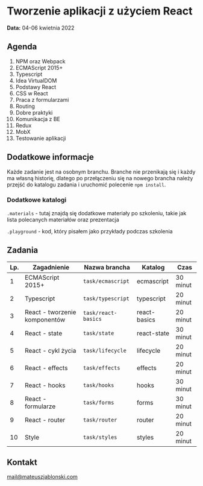 # Tworzenie aplikacji z użyciem React

**Data:** 04-06 kwietnia 2022

## Agenda

1. NPM oraz Webpack
2. ECMAScript 2015+
3. Typescript
4. Idea VirtualDOM
5. Podstawy React
6. CSS w React
7. Praca z formularzami
8. Routing
9. Dobre praktyki
10. Komunikacja z BE
11. Redux
12. MobX
13. Testowanie aplikacji

## Dodatkowe informacje

Każde zadanie jest na osobnym branchu. Branche nie przenikają się i każdy ma własną historię, dlatego po przełączeniu się na nowego brancha należy przejść do katalogu zadania i uruchomić polecenie `npm install`.

### Dodatkowe katalogi

`.materials` - tutaj znajdą się dodatkowe materiały po szkoleniu, takie jak lista polecanych materiałów oraz prezentacja

`.playground` - kod, który pisałem jako przykłady podczas szkolenia

## Zadania

|Lp.|Zagadnienie|Nazwa brancha|Katalog|Czas|
|---|---|---|---|---|
|1|ECMAScript 2015+|`task/ecmascript`|ecmascript|30 minut|
|2|Typescript|`task/typescript`|typescript|20 minut|
|3|React - tworzenie komponentów|`task/react-basics`|react-basics|20 minut|
|4|React - state|`task/state`|react-state|30 minut|
|5|React - cykl życia|`task/lifecycle`|lifecycle|20 minut|
|6|React - effects|`task/effects`|effects|20 minut|
|7|React - hooks|`task/hooks`|hooks|30 minut|
|8|React - formularze|`task/forms`|forms|30 minut|
|9|React - router|`task/router`|router|20 minut|
|10|Style|`task/styles`|styles|20 minut|

## Kontakt

mail@mateuszjablonski.com
